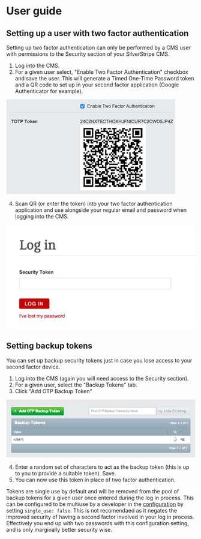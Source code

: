 # User guide

## Setting up a user with two factor authentication
Setting up two factor authentication can only be performed by a CMS user with permissions to the Security section of your SilverStripe CMS.

1. Log into the CMS.
2. For a given user select, "Enable Two Factor Authentication" checkbox and save the user. This will generate a Timed One-Time Password token and a QR code to set up in your second factor application (Google Authenticator for example).

![2FA token and QR code](_images/2fa-token-qr.png)

4. Scan QR (or enter the token) into your two factor authentication application and use alongside your regular email and password when logging into the CMS.

![Security token prompt](_images/2fa-login.png)

## Setting backup tokens
You can set up backup security tokens just in case you lose access to your second factor device.

1. Log into the CMS (again you will need access to the Security section).
2. For a given user, select the "Backup Tokens" tab.
3. Click "Add OTP Backup Token"

![Backup tokens](_images/2fa-backup.png)

4. Enter a random set of characters to act as the backup token (this is up to you to provide a suitable token). Save.
5. You can now use this token in place of two factor authentication. 

Tokens are single use by default and will be removed from the pool of backup tokens for a given user once entered during the log in process. This can be configured to be multiuse by a developer in the [configuration](configuration.md) by setting `single_use: false`. This is not recomendaed as it negates the improved security of having a second factor involved in your log in process. Effectively you end up with two passwords with this configuration setting, and is only marginally better security wise.
